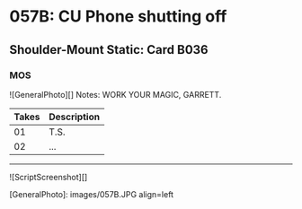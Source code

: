 # 057B: CU Phone shutting off

## Shoulder-Mount Static: Card B036

### MOS

![GeneralPhoto][]
Notes: WORK YOUR MAGIC, GARRETT.

| Takes | Description |
|:---|:----|
| 01 | T.S. |
| 02 | ... |

----

![ScriptScreenshot][]


[GeneralPhoto]:  images/057B.JPG align=left
